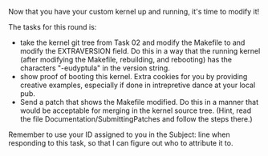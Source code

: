 Now that you have your custom kernel up and running, it's time to modify
it!

The tasks for this round is:
  - take the kernel git tree from Task 02 and modify the Makefile to
    and modify the EXTRAVERSION field.  Do this in a way that the
    running kernel (after modifying the Makefile, rebuilding, and
    rebooting) has the characters "-eudyptula" in the version string.
  - show proof of booting this kernel.  Extra cookies for you by
    providing creative examples, especially if done in intrepretive
    dance at your local pub.
  - Send a patch that shows the Makefile modified.  Do this in a manner
    that would be acceptable for merging in the kernel source tree.
    (Hint, read the file Documentation/SubmittingPatches and follow the
    steps there.)

Remember to use your ID assigned to you in the Subject: line when
responding to this task, so that I can figure out who to attribute it
to.
